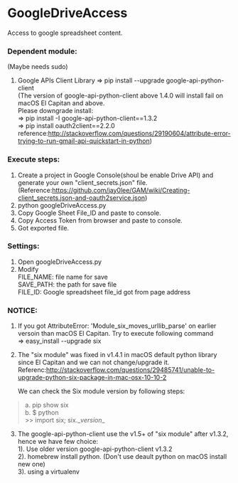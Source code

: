 
# GoogleDriveAccess
Access to google spreadsheet content.

### Dependent module:  
(Maybe needs sudo)

1. Google APIs Client Library => pip install --upgrade google-api-python-client  
	(The version of google-api-python-client above 1.4.0 will install fail on macOS El Capitan and above. <br> 
Please downgrade install:<br>
=> pip install -I google-api-python-client==1.3.2 <br>
=> pip install oauth2client==2.2.0 <br>
reference:<http://stackoverflow.com/questions/29190604/attribute-error-trying-to-run-gmail-api-quickstart-in-python>)

### Execute steps:

1. Create a project in Google Console(shoul be enable Drive API) and generate your own "client_secrets.json" file. <br>
	(Reference:<https://github.com/jay0lee/GAM/wiki/Creating-client_secrets.json-and-oauth2service.json>)
2. python googleDriveAccess.py
3. Copy Google Sheet File_ID and paste to console.
4. Copy Access Token from browser and paste to console.
5. Got exported file.

### Settings:

1. Open googleDriveAccess.py
2. Modify  
	FILE_NAME: file name for save  
	SAVE_PATH: the path for save file  
	FILE_ID: Google spreadsheet file_id got from page address  

### NOTICE:

1. If you got AttributeError: 'Module_six_moves_urllib_parse' on earlier versoin than macOS El Capitan. Try to execute following command  
	=> easy_install --upgrade six  
2. The "six module" was fixed in v1.4.1 in macOS default python library since El Capitan and we can not change/upgrade it.  <br>
	Referenc:<http://stackoverflow.com/questions/29485741/unable-to-upgrade-python-six-package-in-mac-osx-10-10-2>

	We can check the Six module version by following steps:  
>  	a. pip show six  
>  	b. $ python  
>		\>> import six; six.\__version__  <br>
3. The google-api-python-client use the v1.5+ of "six module" after v1.3.2, hence we have few choice: <br>
	1). Use older version google-api-python-client v1.3.2 <br>
	2). homebrew install python. (Don't use deault python on macOS install new one)<br>
	3). using a virtualenv
